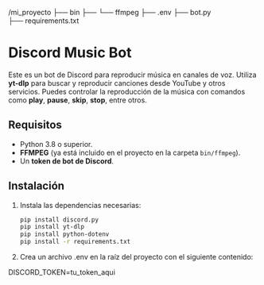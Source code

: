 /mi_proyecto
  ├── bin
  ├──  └── ffmpeg
  ├── .env
  ├── bot.py     
  ├── requirements.txt       



# Discord Music Bot

Este es un bot de Discord para reproducir música en canales de voz. Utiliza **yt-dlp** para buscar y reproducir canciones desde YouTube y otros servicios. Puedes controlar la reproducción de la música con comandos como **play**, **pause**, **skip**, **stop**, entre otros.

## Requisitos

- Python 3.8 o superior.
- **FFMPEG** (ya está incluido en el proyecto en la carpeta `bin/ffmpeg`).
- Un **token de bot de Discord**.

## Instalación

1. Instala las dependencias necesarias:

   ```bash
   pip install discord.py
   pip install yt-dlp
   pip install python-dotenv
   pip install -r requirements.txt

2. Crea un archivo .env en la raíz del proyecto con el siguiente contenido:

DISCORD_TOKEN=tu_token_aqui



